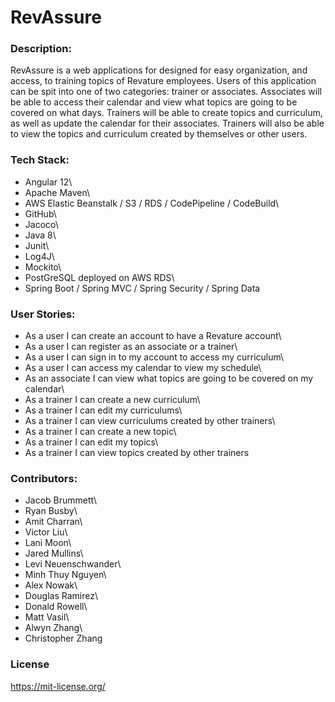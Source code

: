 # **RevAssure**
### Description:
RevAssure is a web applications for designed for easy organization, 
and access, to training topics of Revature employees. Users of this 
application can be spit into one of two categories: trainer or associates. 
Associates will be able to access their calendar and view what topics 
are going to be covered on what days. Trainers will be able to create topics 
and curriculum, as well as update the calendar for their associates. Trainers
will also be able to view the topics and curriculum created by themselves or 
other users.

### Tech Stack:
- Angular 12\
- Apache Maven\
- AWS Elastic Beanstalk / S3 / RDS / CodePipeline / CodeBuild\
- GitHub\
- Jacoco\
- Java 8\
- Junit\
- Log4J\
- Mockito\
- PostGreSQL deployed on AWS RDS\
- Spring Boot / Spring MVC / Spring Security / Spring Data

### User Stories:
- As a user I can create an account to have a Revature account\
- As a user I can register as an associate or a trainer\
- As a user I can sign in to my account to access my curriculum\
- As a user I can access my calendar to view my schedule\
- As an associate I can view what topics are going to be covered on my calendar\
- As a trainer I can create a new curriculum\
- As a trainer I can edit my curriculums\
- As a trainer I can view curriculums created by other trainers\
- As a trainer I can create a new topic\
- As a trainer I can edit my topics\
- As a trainer I can view topics created by other trainers
 
### Contributors:
- Jacob Brummett\
- Ryan Busby\
- Amit Charran\
- Victor Liu\
- Lani Moon\
- Jared Mullins\
- Levi Neuenschwander\
- Minh Thuy Nguyen\
- Alex Nowak\
- Douglas Ramirez\
- Donald Rowell\
- Matt Vasil\
- Alwyn Zhang\
- Christopher Zhang

### License 
https://mit-license.org/


